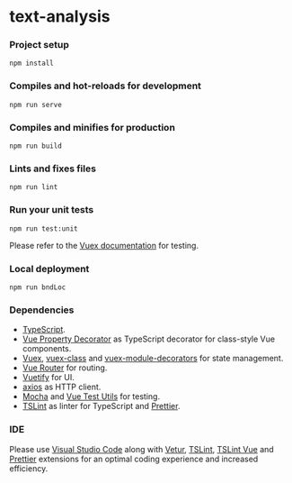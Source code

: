 # text-analysis

### Project setup

```
npm install
```

### Compiles and hot-reloads for development

```
npm run serve
```

### Compiles and minifies for production

```
npm run build
```

### Lints and fixes files

```
npm run lint
```

### Run your unit tests

```
npm run test:unit
```

Please refer to the [Vuex documentation](https://vuex.vuejs.org/guide/testing.html) for testing.

### Local deployment

```
npm run bndLoc
```

### Dependencies

- [TypeScript](https://github.com/Microsoft/TypeScript).
- [Vue Property Decorator](https://github.com/kaorun343/vue-property-decorator) as TypeScript decorator for class-style Vue components.
- [Vuex](https://vuex.vuejs.org/installation.html), [vuex-class](https://github.com/ktsn/vuex-class) and [vuex-module-decorators](https://championswimmer.in/vuex-module-decorators/) for state management.
- [Vue Router](https://router.vuejs.org/installation.html#direct-download-cdn) for routing.
- [Vuetify](https://vuetifyjs.com/en/getting-started/quick-start) for UI.
- [axios](https://github.com/axios/axios) as HTTP client.
- [Mocha](https://mochajs.org) and [Vue Test Utils](https://vue-test-utils.vuejs.org) for testing.
- [TSLint](https://palantir.github.io/tslint/) as linter for TypeScript and [Prettier](https://prettier.io/).

### IDE

Please use [Visual Studio Code](https://code.visualstudio.com/) along with [Vetur](https://marketplace.visualstudio.com/items?itemName=octref.vetur), [TSLint](https://marketplace.visualstudio.com/items?itemName=eg2.tslint), [TSLint Vue](https://marketplace.visualstudio.com/items?itemName=prograhammer.tslint-vue) and [Prettier](https://marketplace.visualstudio.com/items?itemName=esbenp.prettier-vscode) extensions for an optimal coding experience and increased efficiency.
